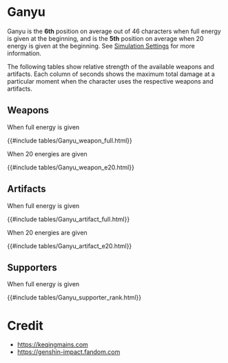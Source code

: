 # Ganyu

Ganyu is the **6th** position on average out of 46
characters when full energy is given at the beginning, and is the
**5th** position on average when 20 energy is given at the
beginning. See [Simulation Settings](./simulation_settings.md) for more
information.

The following tables show relative strength of the available weapons and
artifacts. Each column of seconds shows the maximum total damage at a
particular moment when the character uses the respective weapons and
artifacts.

## Weapons

When full energy is given

{{#include tables/Ganyu_weapon_full.html}}

When 20 energies are given

{{#include tables/Ganyu_weapon_e20.html}}

## Artifacts

When full energy is given

{{#include tables/Ganyu_artifact_full.html}}

When 20 energies are given

{{#include tables/Ganyu_artifact_e20.html}}

## Supporters

When full energy is given

{{#include tables/Ganyu_supporter_rank.html}}

# Credit

- <https://keqingmains.com>
- <https://genshin-impact.fandom.com>
